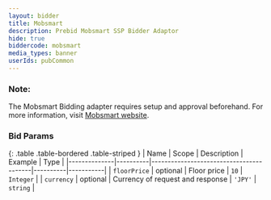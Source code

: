 ```yaml
---
layout: bidder
title: Mobsmart
description: Prebid Mobsmart SSP Bidder Adaptor
hide: true
biddercode: mobsmart
media_types: banner
userIds: pubCommon
---
```


### Note:
The Mobsmart Bidding adapter requires setup and approval beforehand.
For more information, visit [Mobsmart website](https://kpis.jp/product_mobsmart).

### Bid Params

{: .table .table-bordered .table-striped }
| Name         | Scope    | Description                             | Example  | Type      |
|--------------|----------|-----------------------------------------|----------|-----------|
| `floorPrice` | optional | Floor price                             | `10`    | `Integer` |
| `currency`   | optional | Currency of request and response        | `'JPY'`  | `string`  |

